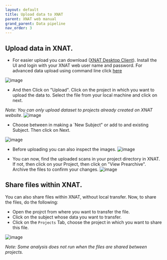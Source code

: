 ```yaml
---
layout: default
title: Upload data to XNAT
parent: XNAT web manual
grand_parent: Data pipeline
nav_order: 3
---
```


## Upload data in XNAT.
- For easier upload you can download ([XNAT Desktop Client](https://wiki.xnat.org/xnat-tools/xnat-desktop-client-dxm)). Install the UI and login with your XNAT web user name and password. For advanced data upload using command line click [here](https://armos05.github.io/docs/xnat/XNAT_web/Advanced%20Upload.html)

![image](https://user-images.githubusercontent.com/40626584/200124341-90a04c8e-3b7d-4c73-a57f-2754965a34e9.png)

- And then Click on "Upload". Click on the project in which you want to upload the data to. Select the file from your local machine and click on next.

_Note: You can only upload dataset to projects already created on XNAT website_.
![image](https://user-images.githubusercontent.com/40626584/200124496-efdaf98b-dc3e-4db4-a743-7e8584eae9cf.png)

- Choose between in making a `New Subject" or add to and existing Subject. Then click on Next. 

![image](https://user-images.githubusercontent.com/40626584/200124588-ed1c5edd-8460-4a31-b1b1-9bc071f431cb.png)

- Before uploading you can also inspect the images.
![image](https://user-images.githubusercontent.com/40626584/200124656-a287a323-6e45-4e10-95a9-fd70a640a2de.png)

- You can now, find the uploaded scans in your project directory in XNAT. If not, then click on your Project, then click on "View Prearchive". Archive the files to confirm your changes.
![image](https://user-images.githubusercontent.com/40626584/200135333-5b860550-4abb-49c6-8532-896aecd67b1e.png)



## Share files within XNAT.
You can also share files within XNAT, without local transfer. Now, to share the files, do the following:
- Open the projrct from where you want to transfer the file.
- Click on the subject whose data you want to transfer.
- Click on the ``Projects`` Tab, choose the project in which you want to share this file.

![image](https://user-images.githubusercontent.com/40626584/200135492-751636c9-2d9b-4a4c-a9ea-37f26bc7c971.png)


_Note: Some analysis does not run when the files are shared between projects._
